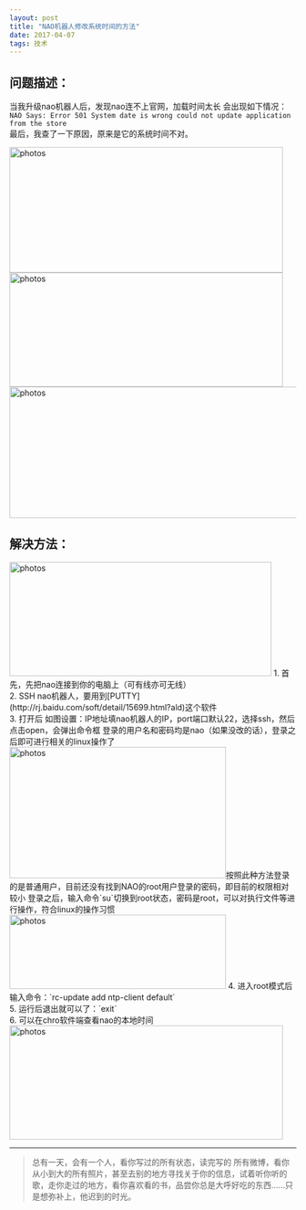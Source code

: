 ```yaml
---
layout: post
title: "NAO机器人修改系统时间的方法"
date: 2017-04-07
tags: 技术  
---
```



## 问题描述：


当我升级nao机器人后，发现nao连不上官网，加载时间太长
会出现如下情况：<br>
`NAO Says: Error 501 System date is wrong could not update application from the store`<br>
最后，我查了一下原因，原来是它的系统时间不对。

<img src="https://robotkang-1257995526.cos.ap-chengdu.myqcloud.com/nao%E6%9C%BA%E5%99%A8%E4%BA%BA%E7%B3%BB%E7%BB%9F%E6%97%B6%E9%97%B4/2.jpg" width="480" height="220" alt="photos"/>
<img src="https://robotkang-1257995526.cos.ap-chengdu.myqcloud.com/nao%E6%9C%BA%E5%99%A8%E4%BA%BA%E7%B3%BB%E7%BB%9F%E6%97%B6%E9%97%B4/1.jpg" width="480" height="200" alt="photos"/>
<img src="https://robotkang-1257995526.cos.ap-chengdu.myqcloud.com/nao%E6%9C%BA%E5%99%A8%E4%BA%BA%E7%B3%BB%E7%BB%9F%E6%97%B6%E9%97%B4/3.jpg" width="580" height="230" alt="photos"/>



## 解决方法：



<img src="https://robotkang-1257995526.cos.ap-chengdu.myqcloud.com/nao%E6%9C%BA%E5%99%A8%E4%BA%BA%E7%B3%BB%E7%BB%9F%E6%97%B6%E9%97%B4/4.jpg" width="460" height="200" alt="photos"/>
1. 首先，先把nao连接到你的电脑上（可有线亦可无线）<br>
2. SSH  nao机器人，要用到[PUTTY](http://rj.baidu.com/soft/detail/15699.html?ald)这个软件<br>
3. 打开后 如图设置：IP地址填nao机器人的IP，port端口默认22，选择ssh，然后点击open，会弹出命令框
登录的用户名和密码均是nao（如果没改的话），登录之后即可进行相关的linux操作了<br>
<img src="https://robotkang-1257995526.cos.ap-chengdu.myqcloud.com/nao%E6%9C%BA%E5%99%A8%E4%BA%BA%E7%B3%BB%E7%BB%9F%E6%97%B6%E9%97%B4/5.jpg" width="380" height="230" alt="photos"/>按照此种方法登录的是普通用户，目前还没有找到NAO的root用户登录的密码，即目前的权限相对较小
登录之后，输入命令`su`切换到root状态，密码是root，可以对执行文件等进行操作，符合linux的操作习惯
<img src="https://robotkang-1257995526.cos.ap-chengdu.myqcloud.com/nao%E6%9C%BA%E5%99%A8%E4%BA%BA%E7%B3%BB%E7%BB%9F%E6%97%B6%E9%97%B4/6.jpg" width="380" height="130" alt="photos"/>
4. 进入root模式后输入命令：`rc-update add ntp-client default`<br>
5. 运行后退出就可以了：`exit`<br>
6. 可以在chro软件端查看nao的本地时间<br>
<img src="https://robotkang-1257995526.cos.ap-chengdu.myqcloud.com/nao%E6%9C%BA%E5%99%A8%E4%BA%BA%E7%B3%BB%E7%BB%9F%E6%97%B6%E9%97%B4/7.jpg" width="480" height="200" alt="photos"/>



----------
> 总有一天，会有一个人，看你写过的所有状态，读完写的
所有微博，看你从小到大的所有照片，甚至去别的地方寻找关于你的信息，试着听你听的歌，走你走过的地方，看你喜欢看的书，品尝你总是大呼好吃的东西……只是想弥补上，他迟到的时光。
<br>




